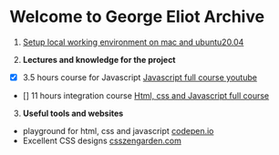 # Welcome to George Eliot Archive

1. [Setup local working environment on mac and ubuntu20.04](setup)


2. **Lectures and knowledge for the project**
- [x]   3.5 hours course for Javascript [Javascript full course youtube](https://www.youtube.com/watch?v=PkZNo7MFNFg)
- []    11 hours integration course [Html, css and Javascript full course](https://www.youtube.com/watch?v=TdqQqyc7pfU&t=27445s)


3. **Useful tools and websites**
-   playground for html, css and javascript [codepen.io](https://codepen.io)
-   Excellent CSS designs [csszengarden.com](http://www.csszengarden.com/)
